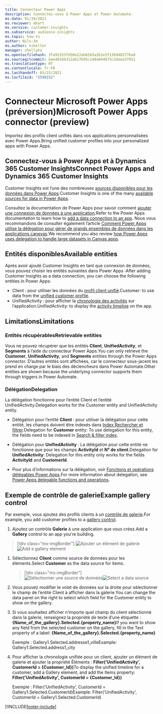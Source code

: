 ```yaml
---
title: Connecteur Power Apps
description: Connectez-vous à Power Apps et Power Automate.
ms.date: 01/19/2021
ms.reviewer: mhart
ms.service: customer-insights
ms.subservice: audience-insights
ms.topic: how-to
author: Nils-2m
ms.author: nikeller
manager: shellyha
ms.openlocfilehash: 3fa91553fd50a22ab62b5a2b1e3f13b9483776a8
ms.sourcegitcommit: bae40184312ab27b95c140a044875c2daea37951
ms.translationtype: HT
ms.contentlocale: fr-FR
ms.lasthandoff: 03/15/2021
ms.locfileid: "5598152"
---
```

# <a name="microsoft-power-apps-connector-preview"></a><span data-ttu-id="6f047-103">Connecteur Microsoft Power Apps (préversion)</span><span class="sxs-lookup"><span data-stu-id="6f047-103">Microsoft Power Apps connector (preview)</span></span>

<span data-ttu-id="6f047-104">Importez des profils client unifiés dans vos applications personnalisées avec Power Apps.</span><span class="sxs-lookup"><span data-stu-id="6f047-104">Bring unified customer profiles into your personalized apps with Power Apps.</span></span>

## <a name="connect-power-apps-and-dynamics-365-customer-insights"></a><span data-ttu-id="6f047-105">Connectez-vous à Power Apps et à Dynamics 365 Customer Insights</span><span class="sxs-lookup"><span data-stu-id="6f047-105">Connect Power Apps and Dynamics 365 Customer Insights</span></span>

<span data-ttu-id="6f047-106">Customer Insights est l’une des nombreuses [sources disponibles pour les données dans Power Apps](/powerapps/maker/canvas-apps/working-with-data-sources).</span><span class="sxs-lookup"><span data-stu-id="6f047-106">Customer Insights is one of the many [available sources for data in Power Apps](/powerapps/maker/canvas-apps/working-with-data-sources).</span></span>

<span data-ttu-id="6f047-107">Consultez la documentation de Power Apps pour savoir comment [ajouter une connexion de données à une application](/powerapps/maker/canvas-apps/add-data-connection).</span><span class="sxs-lookup"><span data-stu-id="6f047-107">Refer to the Power Apps documentation to learn how to [add a data connection to an app](/powerapps/maker/canvas-apps/add-data-connection).</span></span> <span data-ttu-id="6f047-108">Nous vous recommandons de consulter également l’article [Comment Power Apps utilise la délégation pour gérer de grands ensembles de données dans les applications canevas](/powerapps/maker/canvas-apps/delegation-overview).</span><span class="sxs-lookup"><span data-stu-id="6f047-108">We recommend you also review [how Power Apps uses delegation to handle large datasets in Canvas apps](/powerapps/maker/canvas-apps/delegation-overview).</span></span>

## <a name="available-entities"></a><span data-ttu-id="6f047-109">Entités disponibles</span><span class="sxs-lookup"><span data-stu-id="6f047-109">Available entities</span></span>

<span data-ttu-id="6f047-110">Après avoir ajouté Customer Insights en tant que connexion de données, vous pouvez choisir les entités suivantes dans Power Apps :</span><span class="sxs-lookup"><span data-stu-id="6f047-110">After adding Customer Insights as a data connection, you can choose the following entities in Power Apps:</span></span>

- <span data-ttu-id="6f047-111">Client : pour utiliser les données du [profil client unifié](customer-profiles.md).</span><span class="sxs-lookup"><span data-stu-id="6f047-111">Customer: to use data from the [unified customer profile](customer-profiles.md).</span></span>
- <span data-ttu-id="6f047-112">UnifiedActivity : pour afficher la [chronologie des activités](activities.md) sur l’application.</span><span class="sxs-lookup"><span data-stu-id="6f047-112">UnifiedActivity: to display the [activity timeline](activities.md) on the app.</span></span>

## <a name="limitations"></a><span data-ttu-id="6f047-113">Limitations</span><span class="sxs-lookup"><span data-stu-id="6f047-113">Limitations</span></span>

### <a name="retrievable-entities"></a><span data-ttu-id="6f047-114">Entités récupérables</span><span class="sxs-lookup"><span data-stu-id="6f047-114">Retrievable entities</span></span>

<span data-ttu-id="6f047-115">Vous ne pouvez récupérer que les entités **Client**, **UnifiedActivity**, et **Segments** à l’aide du connecteur Power Apps.</span><span class="sxs-lookup"><span data-stu-id="6f047-115">You can only retrieve the **Customer**, **UnifiedActivity**, and **Segments** entities through the Power Apps connector.</span></span> <span data-ttu-id="6f047-116">D’autres entités sont affichées, car le connecteur sous-jacent les prend en charge par le biais des déclencheurs dans Power Automate.</span><span class="sxs-lookup"><span data-stu-id="6f047-116">Other entities are shown because the underlying connector supports them through triggers in Power Automate.</span></span>  

### <a name="delegation"></a><span data-ttu-id="6f047-117">Délégation</span><span class="sxs-lookup"><span data-stu-id="6f047-117">Delegation</span></span>

<span data-ttu-id="6f047-118">La délégation fonctionne pour l’entité Client et l’entité UnifiedActivity.</span><span class="sxs-lookup"><span data-stu-id="6f047-118">Delegation works for the Customer entity and UnifiedActivity entity.</span></span> 

- <span data-ttu-id="6f047-119">Délégation pour l’entité **Client** : pour utiliser la délégation pour cette entité, les champs doivent être indexés dans [Index Rechercher et filtrer](search-filter-index.md).</span><span class="sxs-lookup"><span data-stu-id="6f047-119">Delegation for **Customer** entity: To use delegation for this entity, the fields need to be indexed in [Search & filter index](search-filter-index.md).</span></span>  

- <span data-ttu-id="6f047-120">Délégation pour **UnifiedActivity** : La délégation pour cette entité ne fonctionne que pour les champs **ActivityId** et **N° de client**.</span><span class="sxs-lookup"><span data-stu-id="6f047-120">Delegation for **UnifiedActivity**: Delegation for this entity only works for the fields **ActivityId** and **CustomerId**.</span></span>  

- <span data-ttu-id="6f047-121">Pour plus d’informations sur la délégation, voir [Fonctions et opérations délégables Power Apps](/connectors/commondataservice/#power-apps-delegable-functions-and-operations-for-the-cds-for-apps).</span><span class="sxs-lookup"><span data-stu-id="6f047-121">For more information about delegation, see [Power Apps delegable functions and operations](/connectors/commondataservice/#power-apps-delegable-functions-and-operations-for-the-cds-for-apps).</span></span> 

## <a name="example-gallery-control"></a><span data-ttu-id="6f047-122">Exemple de contrôle de galerie</span><span class="sxs-lookup"><span data-stu-id="6f047-122">Example gallery control</span></span>

<span data-ttu-id="6f047-123">Par exemple, vous ajoutez des profils clients à un [contrôle de galerie](/powerapps/maker/canvas-apps/add-gallery).</span><span class="sxs-lookup"><span data-stu-id="6f047-123">For example, you add customer profiles to a [gallery control](/powerapps/maker/canvas-apps/add-gallery).</span></span>

1. <span data-ttu-id="6f047-124">Ajoutez un contrôle **Galerie** à une application que vous créez.</span><span class="sxs-lookup"><span data-stu-id="6f047-124">Add a **Gallery** control to an app you're building.</span></span>

> [!div class="mx-imgBorder"]
> <span data-ttu-id="6f047-125">![Ajouter un élément de galerie](media/connector-powerapps9.png "Ajouter un élément de galerie")</span><span class="sxs-lookup"><span data-stu-id="6f047-125">![Add a gallery element](media/connector-powerapps9.png "Add a gallery element")</span></span>

1. <span data-ttu-id="6f047-126">Sélectionnez **Client** comme source de données pour les éléments.</span><span class="sxs-lookup"><span data-stu-id="6f047-126">Select **Customer** as the data source for items.</span></span>

    > [!div class="mx-imgBorder"]
    > <span data-ttu-id="6f047-127">![Sélectionner une source de données](media/choose-datasource-powerapps.png "Sélectionner une source de données")</span><span class="sxs-lookup"><span data-stu-id="6f047-127">![Select a data source](media/choose-datasource-powerapps.png "Select a data source")</span></span>

1. <span data-ttu-id="6f047-128">Vous pouvez modifier le volet de données sur la droite pour sélectionner le champ de l’entité Client à afficher dans la galerie.</span><span class="sxs-lookup"><span data-stu-id="6f047-128">You can change the data panel on the right to select which field for the Customer entity to show on the gallery.</span></span>

1. <span data-ttu-id="6f047-129">Si vous souhaitez afficher n’importe quel champ du client sélectionné dans la galerie, renseignez la propriété de texte d’une étiquette : **{Name_of_the_gallery}.Selected.{property_name}**</span><span class="sxs-lookup"><span data-stu-id="6f047-129">If you want to show any field from the selected customer on the gallery, fill in the Text property of a label:  **{Name_of_the_gallery}.Selected.{property_name}**</span></span>

    <span data-ttu-id="6f047-130">Exemple : Gallery1.Selected.addresse1_ville</span><span class="sxs-lookup"><span data-stu-id="6f047-130">Example: Gallery1.Selected.address1_city</span></span>

1. <span data-ttu-id="6f047-131">Pour afficher la chronologie unifiée pour un client, ajouter un élément de galerie et ajouter la propriété Éléments : **Filter(’UnifiedActivity’, CustomerId = {Customer_Id})**</span><span class="sxs-lookup"><span data-stu-id="6f047-131">To display the unified timeline for a customer, add a Gallery element, and add the Items property: **Filter('UnifiedActivity', CustomerId = {Customer_Id})**</span></span>

    <span data-ttu-id="6f047-132">Exemple : Filter(’UnifiedActivity’, CustomerId = Gallery1.Selected.CustomerId)</span><span class="sxs-lookup"><span data-stu-id="6f047-132">Example: Filter('UnifiedActivity', CustomerId = Gallery1.Selected.CustomerId)</span></span>


[!INCLUDE[footer-include](../includes/footer-banner.md)]